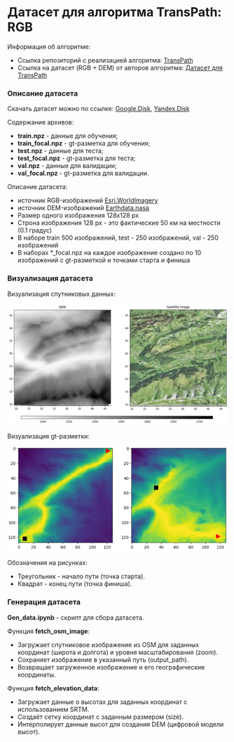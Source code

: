 # Датасет для алгоритма TransPath: RGB

Информация об алгоритме:  

- Ссылка репозиторий с реализацией алгоритма: [TransPath](https://github.com/AIRI-Institute/TransPath)
- Ссылка на датасет (RGB + DEM) от авторов алгоритма: [Датасет для TransPath](https://disk.yandex.ru/d/LIMbKd4AZPEUdA)

### Описание датасета

Скачать датасет можно по ссылке: [Google.Disk](https://drive.google.com/drive/folders/13w1vhmvb4qOG7m7k2EF0VJGSw_Fjq65K), [Yandex.Disk](https://disk.yandex.ru/d/5OJ_EbvCsXu7xQ)


Содержание архивов:
- **train.npz** - данные для обучения;
- **train_focal.npz** - gt-разметка для обучения;
- **test.npz** - данные для теста;
- **test_focal.npz** - gt-разметка для теста;
- **val.npz** - данные для валидации;
- **val_focal.npz** - gt-разметка для валидации.

Описание датасета:
- источник RGB-изображений [Esri.WorldImagery](https://www.esri.com/en-us/capabilities/imagery-remote-sensing/capabilities/content)
- источник DEM-изображений [Earthdata.nasa](https://www.earthdata.nasa.gov/sensors/srtm)
- Размер одного изображения 128х128 px
- Строна изображения 128 px - это фактические 50 км на местности (0.1 градус)
- В наборе train 500 изображений, test - 250 изображений, val - 250 изображений
- В наборах *_focal.npz на каждое изображение создано по 10 изображений с gt-разметкой и точками старта и финиша

### Визуализация датасета

Визуализация спутниковых данных: 

<img src="./img/dem-rgb.jpg" width="600">

Визуализация gt-разметки:

<img src="./img/gt.png" width="600">

Обозначения на рисунках: 
- Треугольник - начало пути (точка старта).
- Квадрат - конец пути (точка финиша).

### Генерация датасета

**Gen_data.ipynb** - скрипт для сбора датасета.

Функция **fetch_osm_image**:
- Загружает спутниковое изображение из OSM для заданных координат (широта и долгота) и уровня масштабирования (zoom).
- Сохраняет изображение в указанный путь (output_path).
- Возвращает загруженное изображение и его географические координаты.

Функция **fetch_elevation_data**:
- Загружает данные о высотах для заданных координат с использованием SRTM.
- Создаёт сетку координат с заданным размером (size).
- Интерполирует данные высот для создания DEM (цифровой модели высот).

